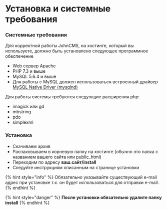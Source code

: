 # Установка и системные требования

### Системные требования

Для корректной работы JohnCMS, на хостинге, который вы используете, должно быть установлено следующее программное обеспечение

* Web сервер Apache
* PHP 7.3 и выше
* MySQL 5.6.4 и выше
* Для работы с MуSQL должен использоваться встроенный драйвер [MySQL Native Driver \(mysqlnd\)](https://www.php.net/manual/ru/book.mysqlnd.php)

Для работы системы требуются следующие расширения php: 

* imagick или gd
* mbstring
* pdo
* simplexml

### Установка

* Скачиваем архив
* Распаковываем в корневую папку на хостинге \(обычно это папка с названием вашего сайта или public\_html\)
* Переходим по адресу **ваш.сайт/install**
* Следуйте инструкциям описанным на странице установки

{% hint style="info" %}
Обязательно указывайте существующий e-mail адрес при установке т.к. он будет использоваться для отправки e-mail.
{% endhint %}

{% hint style="danger" %}
**После установки обязательно удалите папку install**
{% endhint %}

